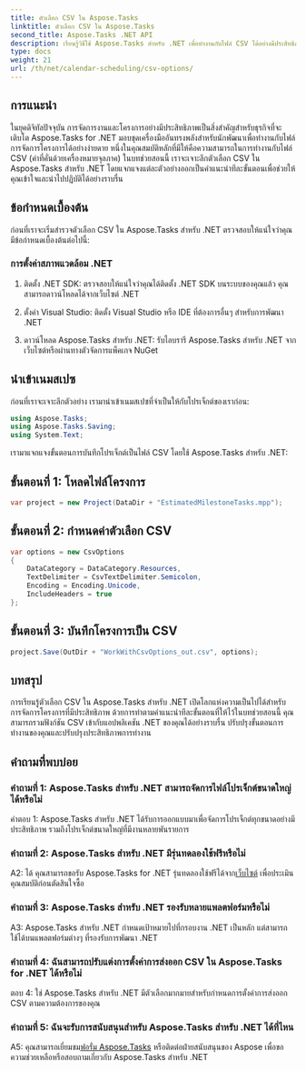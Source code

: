 ```yaml
---
title: ตัวเลือก CSV ใน Aspose.Tasks
linktitle: ตัวเลือก CSV ใน Aspose.Tasks
second_title: Aspose.Tasks .NET API
description: เรียนรู้วิธีใช้ Aspose.Tasks สำหรับ .NET เพื่อทำงานกับไฟล์ CSV ได้อย่างมีประสิทธิภาพ เพิ่มความสามารถในการจัดการโครงการของคุณได้อย่างง่ายดาย
type: docs
weight: 21
url: /th/net/calendar-scheduling/csv-options/
---
```

## การแนะนำ

ในยุคดิจิทัลปัจจุบัน การจัดการงานและโครงการอย่างมีประสิทธิภาพเป็นสิ่งสำคัญสำหรับธุรกิจที่จะเติบโต Aspose.Tasks for .NET มอบชุดเครื่องมืออันทรงพลังสำหรับนักพัฒนาเพื่อทำงานกับไฟล์การจัดการโครงการได้อย่างง่ายดาย หนึ่งในคุณสมบัติหลักที่มีให้คือความสามารถในการทำงานกับไฟล์ CSV (ค่าที่คั่นด้วยเครื่องหมายจุลภาค) ในบทช่วยสอนนี้ เราจะเจาะลึกตัวเลือก CSV ใน Aspose.Tasks สำหรับ .NET โดยแจกแจงแต่ละตัวอย่างออกเป็นคำแนะนำทีละขั้นตอนเพื่อช่วยให้คุณเข้าใจและนำไปปฏิบัติได้อย่างราบรื่น

## ข้อกำหนดเบื้องต้น

ก่อนที่เราจะเริ่มสำรวจตัวเลือก CSV ใน Aspose.Tasks สำหรับ .NET ตรวจสอบให้แน่ใจว่าคุณมีข้อกำหนดเบื้องต้นต่อไปนี้:

### การตั้งค่าสภาพแวดล้อม .NET

1. ติดตั้ง .NET SDK: ตรวจสอบให้แน่ใจว่าคุณได้ติดตั้ง .NET SDK บนระบบของคุณแล้ว คุณสามารถดาวน์โหลดได้จากเว็บไซต์ .NET

2. ตั้งค่า Visual Studio: ติดตั้ง Visual Studio หรือ IDE ที่ต้องการอื่นๆ สำหรับการพัฒนา .NET

3. ดาวน์โหลด Aspose.Tasks สำหรับ .NET: รับไลบรารี Aspose.Tasks สำหรับ .NET จากเว็บไซต์หรือผ่านทางตัวจัดการแพ็คเกจ NuGet

## นำเข้าเนมสเปซ

ก่อนที่เราจะเจาะลึกตัวอย่าง เรามานำเข้าเนมสเปซที่จำเป็นให้กับโปรเจ็กต์ของเราก่อน:

```csharp
using Aspose.Tasks;
using Aspose.Tasks.Saving;
using System.Text;
```

เรามาแจกแจงขั้นตอนการบันทึกโปรเจ็กต์เป็นไฟล์ CSV โดยใช้ Aspose.Tasks สำหรับ .NET:

## ขั้นตอนที่ 1: โหลดไฟล์โครงการ

```csharp
var project = new Project(DataDir + "EstimatedMilestoneTasks.mpp");
```

## ขั้นตอนที่ 2: กำหนดค่าตัวเลือก CSV

```csharp
var options = new CsvOptions
{
    DataCategory = DataCategory.Resources,
    TextDelimiter = CsvTextDelimiter.Semicolon,
    Encoding = Encoding.Unicode,
    IncludeHeaders = true
};
```

## ขั้นตอนที่ 3: บันทึกโครงการเป็น CSV

```csharp
project.Save(OutDir + "WorkWithCsvOptions_out.csv", options);
```

## บทสรุป

การเรียนรู้ตัวเลือก CSV ใน Aspose.Tasks สำหรับ .NET เปิดโลกแห่งความเป็นไปได้สำหรับการจัดการโครงการที่มีประสิทธิภาพ ด้วยการทำตามคำแนะนำทีละขั้นตอนที่ให้ไว้ในบทช่วยสอนนี้ คุณสามารถรวมฟังก์ชัน CSV เข้ากับแอปพลิเคชัน .NET ของคุณได้อย่างราบรื่น ปรับปรุงขั้นตอนการทำงานของคุณและปรับปรุงประสิทธิภาพการทำงาน

## คำถามที่พบบ่อย

### คำถามที่ 1: Aspose.Tasks สำหรับ .NET สามารถจัดการไฟล์โปรเจ็กต์ขนาดใหญ่ได้หรือไม่

คำตอบ 1: Aspose.Tasks สำหรับ .NET ได้รับการออกแบบมาเพื่อจัดการโปรเจ็กต์ทุกขนาดอย่างมีประสิทธิภาพ รวมถึงโปรเจ็กต์ขนาดใหญ่ที่มีงานหลายพันรายการ

### คำถามที่ 2: Aspose.Tasks สำหรับ .NET มีรุ่นทดลองใช้ฟรีหรือไม่

 A2: ได้ คุณสามารถขอรับ Aspose.Tasks for .NET รุ่นทดลองใช้ฟรีได้จาก[เว็บไซต์](https://releases.aspose.com/tasks/net/) เพื่อประเมินคุณสมบัติก่อนตัดสินใจซื้อ

### คำถามที่ 3: Aspose.Tasks สำหรับ .NET รองรับหลายแพลตฟอร์มหรือไม่

A3: Aspose.Tasks สำหรับ .NET กำหนดเป้าหมายไปที่กรอบงาน .NET เป็นหลัก แต่สามารถใช้ได้บนแพลตฟอร์มต่างๆ ที่รองรับการพัฒนา .NET

### คำถามที่ 4: ฉันสามารถปรับแต่งการตั้งค่าการส่งออก CSV ใน Aspose.Tasks for .NET ได้หรือไม่

ตอบ 4: ใช่ Aspose.Tasks สำหรับ .NET มีตัวเลือกมากมายสำหรับกำหนดการตั้งค่าการส่งออก CSV ตามความต้องการของคุณ

### คำถามที่ 5: ฉันจะรับการสนับสนุนสำหรับ Aspose.Tasks สำหรับ .NET ได้ที่ไหน

 A5: คุณสามารถเยี่ยมชม[ฟอรั่ม Aspose.Tasks](https://forum.aspose.com/c/tasks/15) หรือติดต่อฝ่ายสนับสนุนของ Aspose เพื่อขอความช่วยเหลือหรือสอบถามเกี่ยวกับ Aspose.Tasks สำหรับ .NET